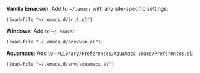 **Vanilla Emacsen**: Add to `~/.emacs` with any site-specific settings:

    (load-file "~/.emacs.d/init.el")

**Windows**: Add to `~/.emacs`:

    (load-file "~/.emacs.d/env/win.el"))

**Aquamacs**: Add to `~/Library/Preferences/Aquamacs Emacs/Preferences.el`:

    (load-file "~/.emacs.d/env/aquamacs.el")
